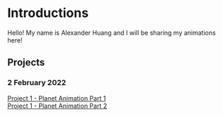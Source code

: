 # Introductions

Hello! My name is Alexander Huang and I will be sharing my animations here!

## Projects
### 2 February 2022
[Project 1 - Planet Animation Part 1](https://drive.google.com/file/d/1VgDQzuPyiIACcxfDgc3N_gcmOy7Q90fA/view?usp=sharing) <br/>
[Project 1 - Planet Animation Part 2]()
